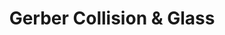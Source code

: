 ---
title: "Gerber Collision & Glass"
url: /west-henrietta/gerber-collision-und-glass/
shop: Autowerkstatt
---